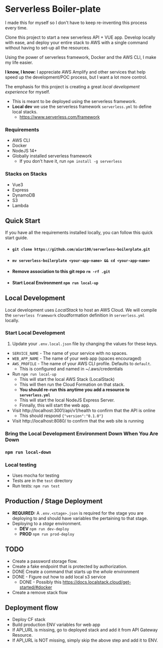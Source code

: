 # Serverless Boiler-plate

I made this for myself so I don't have to keep re-inventing
this process every time.

Clone this project to start a new serverless API + VUE app.
Develop locally with ease, and deploy your entire stack to 
AWS with a single command without having to set-up all the resources.

Using the power of serverless framework, Docker and the AWS CLI, 
I make my life easier.

**I know, I know:** I appreciate AWS Amplify and other services that help 
speed up the development/POC process, but I want a lot more 
control.

The emphasis for this project is creating a great 
*local development experience* for myself.

* This is meant to be deployed using the serverless framework. 
* **Local dev** we use the serverless framework `serverless.yml` to define local stacks.
  * https://www.serverless.com/framework

### Requirements
* AWS CLI
* Docker
* NodeJS 14+
* Globally installed serverless framework
  * If you don't have it, run `npm install -g serverless`

### Stacks on Stacks
* Vue3
* Express
* DynamoDB 
* S3 
* Lambda

## Quick Start

If you have all the requirements installed locally, you can 
follow this quick start guide.

* #### `git clone https://github.com/aiur100/serverless-boilerplate.git`
* #### `mv serverless-boilerplate <your-app-name> && cd <your-app-name>`
* #### Remove association to **this** git repo `rm -rf .git`
* #### Start Local Environment `npm run local-up`

## Local Development

Local development uses *LocalStack* to host an AWS Cloud. 
We will compile the `serverless framework`  cloudformation
definition in `serverless.yml` locally. 

### Start Local Development
1. Update your `.env.local.json` file by changing the values for these keys.
  * `SERVICE_NAME` - The name of your service with no spaces. 
  * `WEB_APP_NAME` - The name of your web app (spaces encouraged)
  * `AWS_PROFILE` - The name of your AWS CLI profile. Defaults to `default`.   
    * This is configured and named in ~/.aws/credentials
* Run `npm run local-up`
  - This will start the local AWS Stack (LocalStack)
  - This will then run the Cloud Formation on that stack.
  - **You should re-run this anytime you add a resource to `serverless.yml`**
  - This will start the local NodeJS Express Server. 
  - Finnally, this will start the web app.
* Visit http://localhost:3001/api/v1/health to confirm that the API is online
  - This should respond `{"version":"0.1.0"}`
* Visit http://localhost:8080/ to confirm that the web site is running

### Bring the Local Development Environment Down When You Are Down
### `npm run local-down`

### Local testing
* Uses mocha for testing
* Tests are in the `test` directory
* Run tests: `npm run test`


## Production / Stage Deployment
* **REQUIRED:** A `.env.<stage>.json` is required for the stage you are deploying to and should have 
  variables the pertaining to that stage.  
* Deploying to a *stage* environment. 
  * **DEV** `npm run dev-deploy`
  * **PROD** `npm run prod-deploy`

## TODO
* Create a password storage flow. 
* Create a fake endpoint that is protected by authorization. 
* DONE Create a command that starts up the *whole* environment
* DONE - Figure out how to add local s3 service 
  * DONE - Possibly this https://docs.localstack.cloud/get-started/#docker
* Create a remove stack flow

## Deployment flow
* Deploy CF stack 
* Build production ENV variables for web app
* If API_URL is missing, go to deployed stack and add it from API Gateway Resource. 
* If API_URL is NOT missing, simply skip the above step and add it to ENV. 